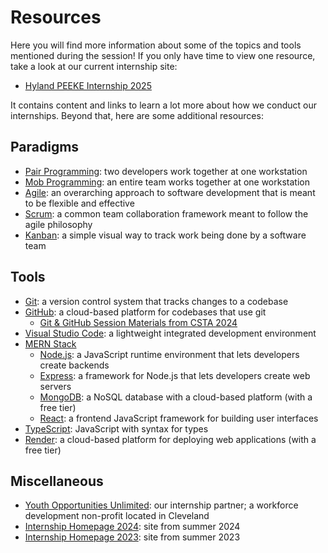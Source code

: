 # Resources
Here you will find more information about some of the topics and tools mentioned during the session! If you only have time to view one resource, take a look at our current internship site:

- [Hyland PEEKE Internship 2025](https://hylandtechoutreach.github.io/peeke-internship-2025/)

It contains content and links to learn a lot more about how we conduct our internships. Beyond that, here are some additional resources:

## Paradigms
- [Pair Programming](https://en.wikipedia.org/wiki/Pair_programming): two developers work together at one workstation
- [Mob Programming](https://en.wikipedia.org/wiki/Team_programming#Mob_programming): an entire team works together at one workstation
- [Agile](https://agilemanifesto.org/): an overarching approach to software development that is meant to be flexible and effective
- [Scrum](https://www.scrum.org/resources/what-scrum-module): a common team collaboration framework meant to follow the agile philosophy
- [Kanban](https://en.wikipedia.org/wiki/Kanban_board): a simple visual way to track work being done by a software team

## Tools
- [Git](https://docs.github.com/en/get-started/using-git/about-git): a version control system that tracks changes to a codebase
- [GitHub](https://docs.github.com/en/get-started/start-your-journey/about-github-and-git): a cloud-based platform for codebases that use git
  - [Git & GitHub Session Materials from CSTA 2024](https://hylandtechoutreach.github.io/teaching-with-git/)
- [Visual Studio Code](https://code.visualstudio.com/): a lightweight integrated development environment
- [MERN Stack](https://www.mongodb.com/resources/languages/mern-stack)
  - [Node.js](https://nodejs.org/en): a JavaScript runtime environment that lets developers create backends
  - [Express](https://expressjs.com/): a framework for Node.js that lets developers create web servers
  - [MongoDB](https://www.mongodb.com/docs/manual/introduction/): a NoSQL database with a cloud-based platform (with a free tier)
  - [React](https://react.dev/): a frontend JavaScript framework for building user interfaces
- [TypeScript](https://www.typescriptlang.org/): JavaScript with syntax for types
- [Render](https://render.com/): a cloud-based platform for deploying web applications (with a free tier)

## Miscellaneous
- [Youth Opportunities Unlimited](https://www.youcle.org/): our internship partner; a workforce development non-profit located in Cleveland
- [Internship Homepage 2024](https://hylandtechoutreach.github.io/app-internship-2024/): site from summer 2024
- [Internship Homepage 2023](https://hylandtechoutreach.github.io/peeke-internship-2023/): site from summer 2023
